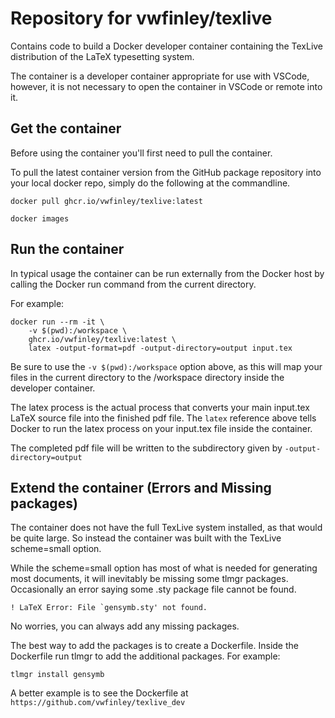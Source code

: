 # Repository for vwfinley/texlive
Contains code to build a Docker developer container containing the TexLive distribution
of the LaTeX typesetting system.

The container is a developer container appropriate for use with VSCode,
however, it is not necessary to open the container in VSCode or remote into it.

## Get the container
Before using the container you'll first need to pull the container.

To pull the latest container version from the GitHub package repository
into your local docker repo, simply do the following at the commandline.
```
docker pull ghcr.io/vwfinley/texlive:latest

docker images
```

## Run the container 
In typical usage the container can be run externally from the Docker host
by calling the Docker run command from the current directory.

For example:
```
docker run --rm -it \
    -v $(pwd):/workspace \
    ghcr.io/vwfinley/texlive:latest \
    latex -output-format=pdf -output-directory=output input.tex
```

Be sure to use the `-v $(pwd):/workspace` option above, as this will map your files in 
the current directory to the /workspace directory inside the developer container.

The latex process is the actual process that converts your main input.tex LaTeX source file into the finished pdf file.
The `latex` reference above tells Docker to run the latex process on your input.tex file inside the container.

The completed pdf file will be written to the subdirectory given by `-output-directory=output`

## Extend the container (Errors and Missing packages)
The container does not have the full TexLive system installed, as that would be quite large.
So instead the container was built with the TexLive scheme=small option.

While the scheme=small option has most of what is needed for generating most documents, it will inevitably be missing some tlmgr packages.
Occasionally an error saying some .sty package file cannot be found.
```
! LaTeX Error: File `gensymb.sty' not found.
```
No worries, you can always add any missing packages.

The best way to add the packages is to create a Dockerfile.
Inside the Dockerfile run tlmgr to add the additional packages.
For example:
```
tlmgr install gensymb 
```

A better example is to see the Dockerfile at `https://github.com/vwfinley/texlive_dev`
